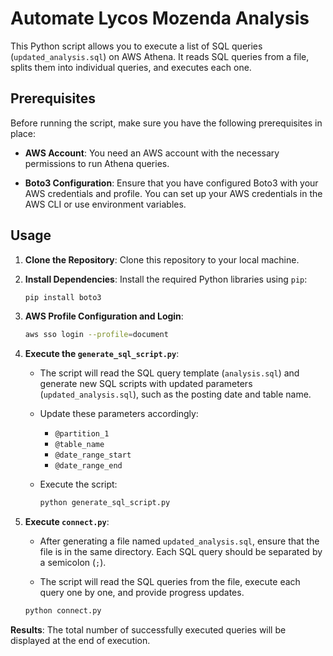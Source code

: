 # Automate Lycos Mozenda Analysis

This Python script allows you to execute a list of SQL queries (`updated_analysis.sql`) on AWS Athena. It reads SQL queries from a file, splits them into individual queries, and executes each one.

## Prerequisites

Before running the script, make sure you have the following prerequisites in place:

- **AWS Account**: You need an AWS account with the necessary permissions to run Athena queries.

- **Boto3 Configuration**: Ensure that you have configured Boto3 with your AWS credentials and profile. You can set up your AWS credentials in the AWS CLI or use environment variables.

## Usage

1. **Clone the Repository**: Clone this repository to your local machine.

2. **Install Dependencies**: Install the required Python libraries using `pip`:

   ```bash
   pip install boto3
   ```

3. **AWS Profile Configuration and Login**:

   ```bash
   aws sso login --profile=document
   ```

4. **Execute the `generate_sql_script.py`**:

   - The script will read the SQL query template (`analysis.sql`) and generate new SQL scripts with updated parameters (`updated_analysis.sql`), such as the posting date and table name.

   - Update these parameters accordingly:

     - `@partition_1`
     - `@table_name`
     - `@date_range_start`
     - `@date_range_end`

   - Execute the script:

     ```bash
     python generate_sql_script.py
     ```

5. **Execute `connect.py`**:

   - After generating a file named `updated_analysis.sql`, ensure that the file is in the same directory. Each SQL query should be separated by a semicolon (`;`).

   - The script will read the SQL queries from the file, execute each query one by one, and provide progress updates.

   ```bash
   python connect.py
   ```

**Results**: The total number of successfully executed queries will be displayed at the end of execution.